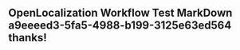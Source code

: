 <properties
ms.topic="hero-topic"
ms.test1="hero-topic"
ms.test2="test"/>

## OpenLocalization Workflow Test MarkDown a9eeeed3-5fa5-4988-b199-3125e63ed564 thanks!
